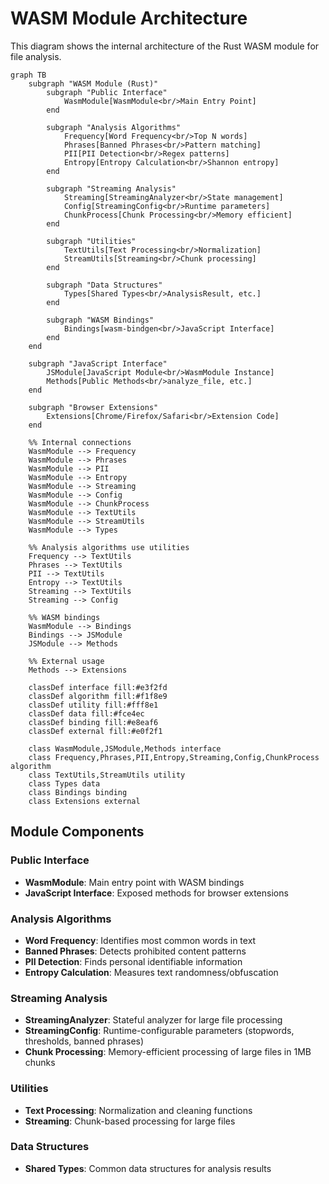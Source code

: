 # WASM Module Architecture

This diagram shows the internal architecture of the Rust WASM module for file analysis.

```mermaid
graph TB
    subgraph "WASM Module (Rust)"
        subgraph "Public Interface"
            WasmModule[WasmModule<br/>Main Entry Point]
        end

        subgraph "Analysis Algorithms"
            Frequency[Word Frequency<br/>Top N words]
            Phrases[Banned Phrases<br/>Pattern matching]
            PII[PII Detection<br/>Regex patterns]
            Entropy[Entropy Calculation<br/>Shannon entropy]
        end

        subgraph "Streaming Analysis"
            Streaming[StreamingAnalyzer<br/>State management]
            Config[StreamingConfig<br/>Runtime parameters]
            ChunkProcess[Chunk Processing<br/>Memory efficient]
        end

        subgraph "Utilities"
            TextUtils[Text Processing<br/>Normalization]
            StreamUtils[Streaming<br/>Chunk processing]
        end

        subgraph "Data Structures"
            Types[Shared Types<br/>AnalysisResult, etc.]
        end

        subgraph "WASM Bindings"
            Bindings[wasm-bindgen<br/>JavaScript Interface]
        end
    end

    subgraph "JavaScript Interface"
        JSModule[JavaScript Module<br/>WasmModule Instance]
        Methods[Public Methods<br/>analyze_file, etc.]
    end

    subgraph "Browser Extensions"
        Extensions[Chrome/Firefox/Safari<br/>Extension Code]
    end

    %% Internal connections
    WasmModule --> Frequency
    WasmModule --> Phrases
    WasmModule --> PII
    WasmModule --> Entropy
    WasmModule --> Streaming
    WasmModule --> Config
    WasmModule --> ChunkProcess
    WasmModule --> TextUtils
    WasmModule --> StreamUtils
    WasmModule --> Types

    %% Analysis algorithms use utilities
    Frequency --> TextUtils
    Phrases --> TextUtils
    PII --> TextUtils
    Entropy --> TextUtils
    Streaming --> TextUtils
    Streaming --> Config

    %% WASM bindings
    WasmModule --> Bindings
    Bindings --> JSModule
    JSModule --> Methods

    %% External usage
    Methods --> Extensions

    classDef interface fill:#e3f2fd
    classDef algorithm fill:#f1f8e9
    classDef utility fill:#fff8e1
    classDef data fill:#fce4ec
    classDef binding fill:#e8eaf6
    classDef external fill:#e0f2f1

    class WasmModule,JSModule,Methods interface
    class Frequency,Phrases,PII,Entropy,Streaming,Config,ChunkProcess algorithm
    class TextUtils,StreamUtils utility
    class Types data
    class Bindings binding
    class Extensions external
```

## Module Components

### **Public Interface**
- **WasmModule**: Main entry point with WASM bindings
- **JavaScript Interface**: Exposed methods for browser extensions

### **Analysis Algorithms**
- **Word Frequency**: Identifies most common words in text
- **Banned Phrases**: Detects prohibited content patterns
- **PII Detection**: Finds personal identifiable information
- **Entropy Calculation**: Measures text randomness/obfuscation

### **Streaming Analysis**
- **StreamingAnalyzer**: Stateful analyzer for large file processing
- **StreamingConfig**: Runtime-configurable parameters (stopwords, thresholds, banned phrases)
- **Chunk Processing**: Memory-efficient processing of large files in 1MB chunks

### **Utilities**
- **Text Processing**: Normalization and cleaning functions
- **Streaming**: Chunk-based processing for large files

### **Data Structures**
- **Shared Types**: Common data structures for analysis results
